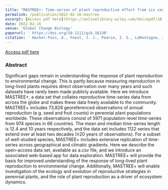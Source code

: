 ```yaml
---
title: "MASTREE+: Time‐series of plant reproductive effort from six continents"
permalink: /publication/2022-02-16-mastree
excerpt: [Access pdf here](https://onlinelibrary.wiley.com/doi/epdf/10.1111/gcb.16130)
date: 2022-02-16
venue: 'Global Change Biology'
paperurl: ' https://doi.org/10.1111/gcb.16130'
citation: ' Hacket-Pain, A., Foest, J. J., Pearse, I. S., LaMontagne, J. M., Koenig, W. D., Vacchiano, G., Bogdziewicz, M., Caignard, T., Celebias, P., van Dormolen, J., Fernández-Martínez, M., Moris, J. V., Palaghianu, C., Pesendorfer, M., Satake, A., Schermer, E., Tanentzap, A. J., Thomas, P. A., Vecchio, D., … Ascoli, D. (2022). MASTREE+: Time-series of plant reproductive effort from six continents. Global Change Biology, 28, 3066– 3082. https://doi.org/10.1111/gcb.16130 '
---
```

  
  [Access pdf here](https://onlinelibrary.wiley.com/doi/epdf/10.1111/gcb.16130)

### Abstract
Significant gaps remain in understanding the response of plant reproduction to environmental change. This is partly because measuring reproduction in long-lived plants requires direct observation over many years and such datasets have rarely been made publicly available. Here we introduce MASTREE+, a data set that collates reproductive time-series data from across the globe and makes these data freely available to the community. MASTREE+ includes 73,828 georeferenced observations of annual reproduction (e.g. seed and fruit counts) in perennial plant populations worldwide. These observations consist of 5971 population-level time-series from 974 species in 66 countries. The mean and median time-series length is 12.4 and 10 years respectively, and the data set includes 1122 series that extend over at least two decades (≥20 years of observations). For a subset of well-studied species, MASTREE+ includes extensive replication of time-series across geographical and climatic gradients. Here we describe the open-access data set, available as a.csv file, and we introduce an associated web-based app for data exploration. MASTREE+ will provide the basis for improved understanding of the response of long-lived plant reproduction to environmental change. Additionally, MASTREE+ will enable investigation of the ecology and evolution of reproductive strategies in perennial plants, and the role of plant reproduction as a driver of ecosystem dynamics.
